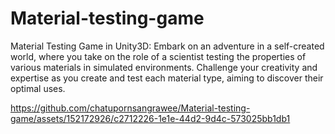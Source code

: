 # Material-testing-game
Material Testing Game in Unity3D: Embark on an adventure in a self-created world, where you take on the role of a scientist testing the properties of various materials in simulated environments. Challenge your creativity and expertise as you create and test each material type, aiming to discover their optimal uses.


https://github.com/chatupornsangrawee/Material-testing-game/assets/152172926/c2712226-1e1e-44d2-9d4c-573025bb1db1

